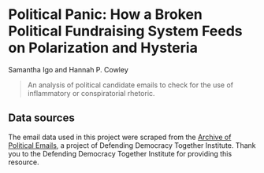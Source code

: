 # Political Panic: How a Broken Political Fundraising System Feeds on Polarization and Hysteria
Samantha Igo and Hannah P. Cowley

> An analysis of political candidate emails to check for the use of inflammatory or conspiratorial rhetoric.

## Data sources
The email data used in this project were scraped from the [Archive of Political Emails](https://politicalemails.org/), a project of Defending Democracy Together Institute. Thank you to the Defending Democracy Together Institute for providing this resource.
